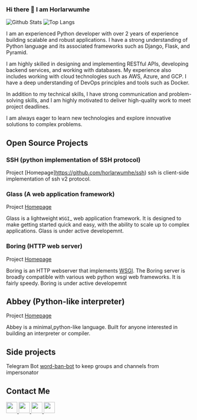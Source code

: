 ### Hi there 👋  I am Horlarwumhe


![Github Stats](https://github-readme-stats.vercel.app/api?username=Horlarwumhe&count_private=true&show_icons=true&include_all_commits=true&title_color=fff&icon_color=f9f9f9&text_color=9f9f9f&bg_color=151515)
![Top Langs](https://github-readme-stats.vercel.app/api/top-langs/?username=Horlarwumhe&layout=compact&title_color=fff&icon_color=f9f9f9&text_color=9f9f9f&bg_color=151515)

I am an experienced Python developer with over 2 years of experience building scalable and robust applications. I have a strong understanding of Python language and its associated frameworks such as Django, Flask, and Pyramid. 

I am highly skilled in designing and implementing RESTful APIs, developing backend services, and working with databases.
My experience also includes working with cloud technologies such as AWS, Azure, and GCP. I have a deep understanding of DevOps principles and tools such as Docker.

In addition to my technical skills, I have strong communication and problem-solving skills, and I am highly motivated to deliver high-quality work to meet project deadlines. 

I am always eager to learn new technologies and explore innovative solutions to complex problems.

## Open Source Projects 

### SSH (python implementation of SSH protocol)
Project [Homepage]https://github.com/horlarwumhe/ssh)
ssh is client-side implementation of ssh v2 protocol.

### Glass (A web application framework)
Project [Homepage](https://github.com/horlarwumhe/glass)

Glass is a lightweight `WSGI`_ web application framework. It is designed
to make getting started quick and easy, with the ability to scale up to
complex applications. Glass is under active developemnt. 


### Boring (HTTP web server)
Project [Homepage](https://github.com/horlarwumhe/boring)

Boring is an HTTP webserver that implements [WSGI](https://en.m.wikipedia.org/wiki/Web_Server_Gateway_Interface). The Boring server is broadly compatible with various web python wsgi web frameworks. It is fairly speedy. Boring is under active developemnt 


## Abbey (Python-like interpreter)
Project [Homepage](https://github.com/horlarwumhe/abbey)
 
Abbey is a minimal,python-like language. Built for anyone interested in building an interpreter or compiler.


## Side projects

Telegram Bot [word-ban-bot](https://github.com/horlarwumhe/word-ban-bot) to keep groups and channels from impersonator

## Contact Me
<p>
   <a href="https://www.linkedin.com/in/akanji-olawumi-7256871a6">
    <img height="30" src="https://raw.githubusercontent.com/gauravghongde/social-icons/master/SVG/Color/LinkedIN.svg">     </img>
   <a/>
   
   <a href="https://twitter.com/horlar_wumhe">
    <img height="30" src="https://raw.githubusercontent.com/gauravghongde/social-icons/master/SVG/Color/Twitter.svg">     </img>
   <a/>
   
   <a href="https://t.me/Horlarwumhe">
    <img height="30" src="https://raw.githubusercontent.com/gauravghongde/social-icons/master/SVG/Color/Telegram.svg">     </img>
   <a/>

  <a href="mailto:akanjiolawumi12@gmail.com">
    <img height="30" src="https://raw.githubusercontent.com/gauravghongde/social-icons/master/SVG/Color/Gmail.svg">     </img>
   <a/>
 </p>
